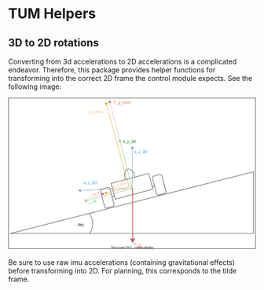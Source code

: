 # TUM Helpers
## 3D to 2D rotations

Converting from 3d accelerations to 2D accelerations is a complicated endeavor.
Therefore, this package provides helper functions for transforming into the correct 2D frame the control module
expects.
See the following image:

![](./doc/accel_overview_3d.drawio.svg)

Be sure to use raw imu accelerations (containing gravitational effects) before transforming into 2D. For planning, this corresponds to the tilde frame.

